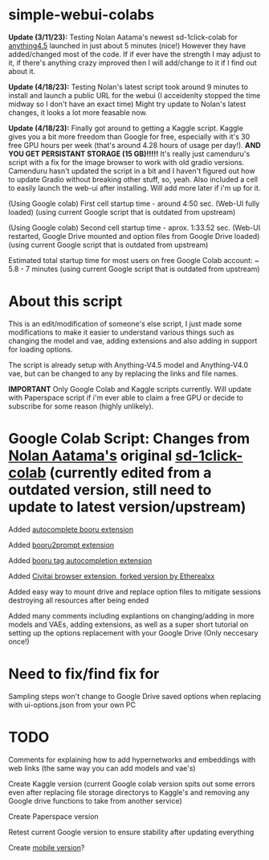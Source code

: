 # simple-webui-colabs


**Update (3/11/23):** Testing Nolan Aatama's newest sd-1click-colab for [anything4.5](https://colab.research.google.com/github/nolanaatama/sd-1click-colab/blob/main/anythingv4.5.ipynb) launched in just about 5 minutes (nice!) However they have added/changed most of the code. If if ever have the strength I may adjust to it, if there's anything crazy improved then I will add/change to it if I find out about it.

**Update (4/18/23):** Testing Nolan's latest script took around 9 minutes to install and launch a public URL for the webui (I acceidenlty stopped the time midway so I don't have an exact time) Might try update to Nolan's latest changes, it looks a lot more feasable now.

**Update (4/18/23):** Finally got around to getting a Kaggle script. Kaggle gives you a bit more freedom than Google for free, especially with it's 30 free GPU hours per week (that's around 4.28 hours of usage per day!). **AND YOU GET PERSISTANT STORAGE (15 GB)!!!!!** It's really just camenduru's script with a fix for the image browser to work with old gradio versions. Camenduru hasn't updated the script in a bit and I haven't figured out how to update Gradio without breaking other stuff, so, yeah. Also included a cell to easily launch the web-ui after installing. Will add more later if i'm up for it.

(Using Google colab) First cell startup time - around 4:50 sec. (Web-UI fully loaded) (using current Google script that is outdated from upstream)

(Using Google colab) Second cell startup time - aprox. 1:33.52 sec. (Web-UI restarted, Google Drive mounted and option files from Google Drive loaded) (using current Google script that is outdated from upstream)


Estimated total startup time for most users on free Google Colab account: ~ 5.8 - 7 minutes (using current Google script that is outdated from upstream)



# About this script

This is an edit/modification of someone's else script, I just made some modifications to make it easier to understand various things such as changing the model and vae, adding extensions and also adding in support for loading options.

The script is already setup with Anything-V4.5 model and Anything-V4.0 vae, but can be changed to any by replacing the links and file names.

**IMPORTANT** Only Google Colab and Kaggle scripts currently. Will update with Paperspace script if i'm ever able to claim a free GPU or decide to subscribe for some reason (highly unlikely).



# Google Colab Script: Changes from [Nolan Aatama's](https://github.com/nolanaatama) original [sd-1click-colab](https://github.com/nolanaatama/sd-1click-colab) (currently edited from a outdated version, still need to update to latest version/upstream)
     
Added [autocomplete booru extension](https://github.com/DominikDoom/a1111-sd-webui-tagcomplete)

Added [booru2prompt extension](https://github.com/Malisius/booru2prompt)

Added [booru tag autocompletion extension](https://github.com/DominikDoom/a1111-sd-webui-tagcomplete)

Added [Civitai browser extension, forked version by Etherealxx](https://github.com/etherealxx/sd-civitai-browser)

Added easy way to mount drive and replace option files to mitigate sessions destroying all resources after being ended

Added many comments including explantions on changing/adding in more models and VAEs, adding extensions, as well as a super short tutorial on setting up the options replacement with your Google Drive (Only neccesary once!)

# Need to fix/find fix for

Sampling steps won't change to Google Drive saved options when replacing with ui-options.json from your own PC

# TODO

Comments for explaining how to add hypernetworks and embeddings with web links (the same way you can add models and vae's)

Create Kaggle version (current Google colab version spits out some errors even after replacing file storage directorys to Kaggle's and removing any Google drive functions to take from another service)

Create Paperspace version

Retest current Google version to ensure stability after updating everything

Create [mobile version](https://github.com/nolanaatama/sd-1click-colab-mobile)? 

